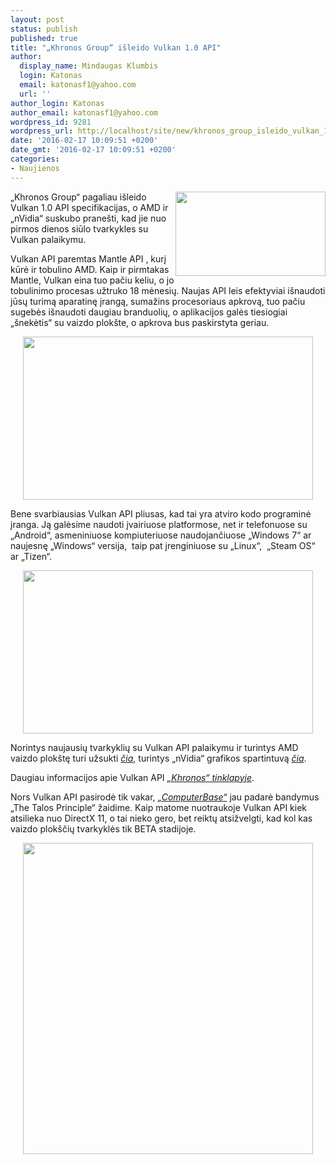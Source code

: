 ```yaml
---
layout: post
status: publish
published: true
title: "„Khronos Group“ išleido Vulkan 1.0 API"
author:
  display_name: Mindaugas Klumbis
  login: Katonas
  email: katonasf1@yahoo.com
  url: ''
author_login: Katonas
author_email: katonasf1@yahoo.com
wordpress_id: 9281
wordpress_url: http://localhost/site/new/khronos_group_isleido_vulkan_10_api_specifikacijas/
date: '2016-02-17 10:09:51 +0200'
date_gmt: '2016-02-17 10:09:51 +0200'
categories:
- Naujienos
---
```

<p>
	<a href="http://technews.lt/userfiles/Vulkan-API-1_0-Launch-Day-Briefing-4-635x357.jpg"><img alt="" src="http://technews.lt/userfiles/Vulkan-API-1_0-Launch-Day-Briefing-4-635x357.jpg" style="width: 240px; height: 135px; float: right;" /></a>&bdquo;Khronos Group&ldquo; pagaliau i&scaron;leido Vulkan 1.0 API specifikacijas, o AMD ir &bdquo;nVidia&ldquo; suskubo prane&scaron;ti, kad jie nuo pirmos dienos siūlo tvarkykles su Vulkan palaikymu.</p>
<p>
	Vulkan API paremtas Mantle API , kurį kūrė ir tobulino AMD. Kaip ir pirmtakas Mantle, Vulkan eina tuo pačiu keliu, o jo tobulinimo procesas užtruko 18 mėnesių. Naujas API leis efektyviai i&scaron;naudoti jūsų turimą aparatinę įrangą, sumažins procesoriaus apkrovą, tuo pačiu sugebės i&scaron;naudoti daugiau branduolių, o aplikacijos galės tiesiogiai &bdquo;&scaron;nekėtis&ldquo; su vaizdo plok&scaron;te, o apkrova bus paskirstyta geriau.</p>
<p style="text-align: center;">
	<a href="http://technews.lt/userfiles/Vulkan-API-1_0-Launch-Day-Briefing-5-635x357.jpg"><img alt="" src="http://technews.lt/userfiles/Vulkan-API-1_0-Launch-Day-Briefing-5-635x357.jpg" style="width: 464px; height: 261px;" /></a></p>
<p>
	Bene svarbiausias Vulkan API pliusas, kad tai yra atviro kodo programinė įranga. Ją galėsime naudoti įvairiuose platformose, net ir telefonuose su &bdquo;Android&ldquo;, asmeniniuose kompiuteriuose naudojančiuose &bdquo;Windows 7&ldquo; ar naujesnę &bdquo;Windows&ldquo; versija, &nbsp;taip pat įrenginiuose su &bdquo;Linux&ldquo;, &nbsp;&bdquo;Steam OS&ldquo; ar &bdquo;Tizen&ldquo;.</p>
<p style="text-align: center;">
	<a href="http://technews.lt/userfiles/Vulkan-API-1_0-Launch-Day-Briefing-7-635x357.jpg"><img alt="" src="http://technews.lt/userfiles/Vulkan-API-1_0-Launch-Day-Briefing-7-635x357.jpg" style="width: 464px; height: 261px;" /></a></p>
<p>
	Norintys naujausių tvarkyklių su Vulkan API palaikymu ir turintys AMD vaizdo plok&scaron;tę turi užsukti <em><a href="http://support.amd.com/en-us/kb-articles/Pages/Radeon-Vulkan-Beta.aspx?utm_source=silverpop&amp;utm_medium=email&amp;utm_campaign=24734172&amp;utm_term=link-article1&amp;utm_content=p-global-developer-hcnewsflash-vulkan-se-feb-2016%20%281%29:&amp;spMailingID=24734172&amp;spUserID=MjA2MjIxNTM5Nzk0S0&amp;spJobID=742654359&amp;spReportId=NzQyNjU0MzU5S0">čia</a></em>, turintys &bdquo;nVidia&ldquo; grafikos spartintuvą <em><a href="https://developer.nvidia.com/vulkan-driver">čia</a></em>.</p>
<p>
	Daugiau informacijos apie Vulkan API <em><a href="https://www.khronos.org/vulkan/">&bdquo;Khronos&ldquo; tinklapyje</a></em>.</p>
<p>
	Nors Vulkan API pasirodė tik vakar, <em><a href="http://www.computerbase.de/2016-02/vulkan-erste-benchmarks-der-neuen-api-in-talos-principle/">&bdquo;ComputerBase&ldquo;</a></em> jau padarė bandymus &bdquo;The Talos Principle&ldquo; žaidime. Kaip matome nuotraukoje Vulkan API kiek atsilieka nuo DirectX 11, o tai nieko gero, bet reiktų atsižvelgti, kad kol kas vaizdo plok&scaron;čių tvarkyklės tik BETA stadijoje.</p>
<p style="text-align: center;">
	<a href="http://technews.lt/userfiles/Vulkan-API-Benchmark-635x681.png"><img alt="" src="http://technews.lt/userfiles/Vulkan-API-Benchmark-635x681.png" style="width: 464px; height: 498px;" /></a></p>
